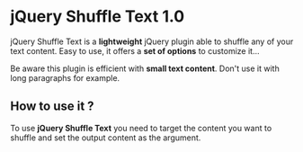 jQuery Shuffle Text 1.0
===========

jQuery Shuffle Text is a **lightweight** jQuery plugin able to shuffle any of your text content.
Easy to use, it offers a **set of options** to customize it...

Be aware this plugin is efficient with **small text content**. Don't use it with long paragraphs for example.

How to use it ?
-------------------------

To use **jQuery Shuffle Text** you need to target the content you want to shuffle and set the output content as the argument.

